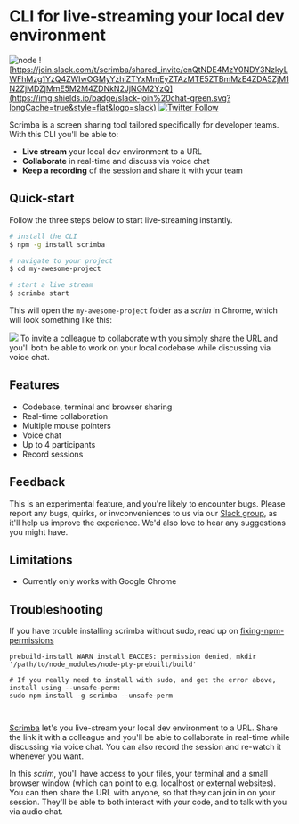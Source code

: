 # CLI for live-streaming your local dev environment

![node](https://img.shields.io/node/v/scrimba.svg) ![https://join.slack.com/t/scrimba/shared_invite/enQtNDE4MzY0NDY3NzkyLWFhMzg1YzQ4ZWIwOGMyYzhiZTYxMmEyZTAzMTE5ZTBmMzE4ZDA5ZjM1N2ZjMDZjMmE5M2M4ZDNkN2JjNGM2YzQ](https://img.shields.io/badge/slack-join%20chat-green.svg?longCache=true&style=flat&logo=slack) [![Twitter Follow](https://img.shields.io/twitter/follow/scrimba_com.svg?style=social&label=Follow)](https://twitter.com/scrimba_com)

Scrimba is a screen sharing tool tailored specifically for developer teams. With this CLI you'll be able to:
* **Live stream** your local dev environment to a URL
* **Collaborate** in real-time and discuss via voice chat
* **Keep a recording** of the session and share it with your team

## Quick-start
Follow the three steps below to start live-streaming instantly.
```bash
# install the CLI
$ npm -g install scrimba

# navigate to your project
$ cd my-awesome-project

# start a live stream
$ scrimba start
```

This will open the `my-awesome-project` folder as a _scrim_ in Chrome, which will look something like this:

![](https://i.imgur.com/hDwDZ4l.png)
To invite a colleague to collaborate with you simply share the URL and you'll both be able to work on your local codebase while discussing via voice chat.

## Features

* Codebase, terminal and browser sharing
* Real-time collaboration
* Multiple mouse pointers
* Voice chat
* Up to 4 participants
* Record sessions

## Feedback

This is an experimental feature, and you're likely to encounter bugs. Please report any bugs, quirks, or invconveniences to us via our [Slack group](https://scrimba.slack.com/), as it'll help us improve the experience. We'd also love to hear any suggestions you might have.

## Limitations
* Currently only works with Google Chrome

## Troubleshooting

If you have trouble installing scrimba without sudo, read up on [fixing-npm-permissions](https://docs.npmjs.com/getting-started/fixing-npm-permissions)

```
prebuild-install WARN install EACCES: permission denied, mkdir '/path/to/node_modules/node-pty-prebuilt/build'

# If you really need to install with sudo, and get the error above, install using --unsafe-perm:
sudo npm install -g scrimba --unsafe-perm



```

[Scrimba](https://scrimba.com:9000/@welcome) let's you live-stream your local dev environment to a URL. Share the link it with a colleague and you'll be able to collaborate in real-time while discussing via voice chat. You can also record the session and re-watch it whenever you want.

In this _scrim_, you'll have access to your files, your terminal and a small browser window (which can point to e.g. localhost or external websites).
You can then share the URL with anyone, so that they can join in on your session. They'll be able to both interact with your code, and to talk with you via audio chat.
